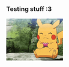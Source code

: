 <h3>Testing stuff :3</h3>
<a href="https://promtotears.github.io">
<img align="center" height="30%" width="30%" src="pikachu-pokemon.gif">
</a>
